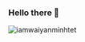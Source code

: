 ### Hello there 👋

<p><img align="center" src="https://github-readme-stats.vercel.app/api/top-langs?username=iamwaiyanminhtet&show_icons=true&locale=en&layout=compact" alt="iamwaiyanminhtet" /></p>
<!--
**iamwaiyanminhtet/iamwaiyanminhtet** is a ✨ _special_ ✨ repository because its `README.md` (this file) appears on your GitHub profile.

Here are some ideas to get you started:

- 🔭 I’m currently working on ...
- 🌱 I’m currently learning ...
- 👯 I’m looking to collaborate on ...
- 🤔 I’m looking for help with ...
- 💬 Ask me about ...
- 📫 How to reach me: ...
- 😄 Pronouns: ...
- ⚡ Fun fact: ...
-->
